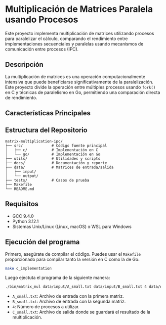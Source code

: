 # Multiplicación de Matrices Paralela usando Procesos

Este proyecto implementa multiplicación de matrices utilizando procesos para paralelizar el cálculo, comparando el rendimiento entre implementaciones secuenciales y paralelas usando mecanismos de comunicación entre procesos (IPC).

## Descripción

La multiplicación de matrices es una operación computacionalmente intensiva que puede beneficiarse significativamente de la paralelización. Este proyecto divide la operación entre múltiples procesos usando `fork()` en C y técnicas de paralelismo en Go, permitiendo una comparación directa de rendimiento.

## Características Principales

## Estructura del Repositorio

```
matrix-multiplication-ipc/
├── src/             # Código fuente principal
│   ├── c/           # Implementación en C
│   └── go/          # Implementación en Go
├── utils/           # Utilidades y scripts
├── docs/            # Documentación y reporte
├── data/            # Matrices de entrada/salida
│   ├── input/
│   └── output/
├── tests/           # Casos de prueba
├── Makefile
└── README.md
```

## Requisitos
- GCC 9.4.0
- Python 3.12.1
- Sistemas Unix/Linux (Linux, macOS) o WSL para Windows

## Ejecución del programa
Primero, asegúrate de compilar el código. Puedes usar el `Makefile` proporcionado para compilar tanto la versión en C como la de Go.

```bash
make c_implementation
```
Luego ejectuta el programa de la siguiente manera:

```bash
./bin/matrix_mul data/input/A_small.txt data/input/B_small.txt 4 data/output/C_small.txt
```
- `A_small.txt`: Archivo de entrada con la primera matriz.
- `B_small.txt`: Archivo de entrada con la segunda matriz.
- `4`: Número de procesos a utilizar.
- `C_small.txt`: Archivo de salida donde se guardará el resultado de la multiplicación.
